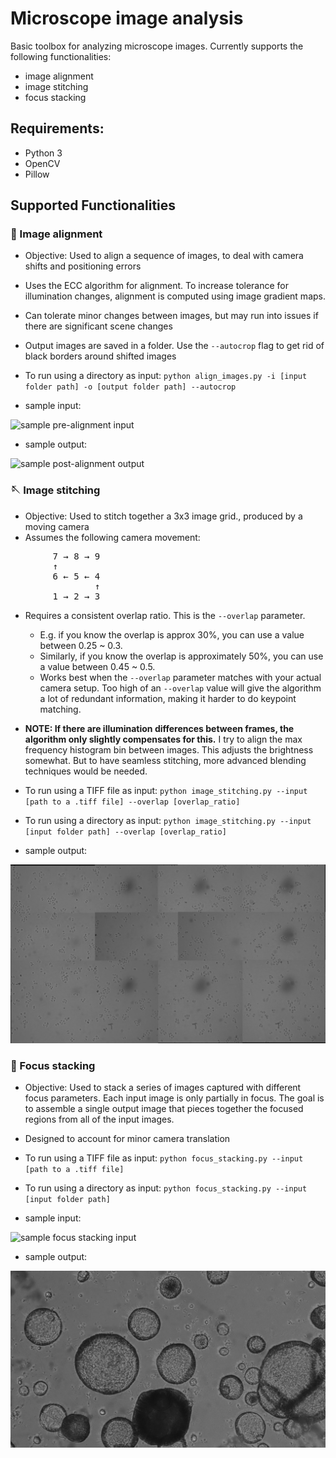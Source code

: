 # Microscope image analysis
Basic toolbox for analyzing microscope images. Currently supports the following functionalities:
- image alignment
- image stitching
- focus stacking

## Requirements:
- Python 3
- OpenCV
- Pillow

## Supported Functionalities
### 📏 Image alignment 
- Objective: Used to align a sequence of images, to deal with camera shifts and positioning errors
- Uses the ECC algorithm for alignment. To increase tolerance for illumination changes, alignment is computed using image gradient maps.
- Can tolerate minor changes between images, but may run into issues if there are significant scene changes
- Output images are saved in a folder. Use the `--autocrop` flag to get rid of black borders around shifted images
- To run using a directory as input: `python align_images.py -i [input folder path] -o [output folder path] --autocrop`

- sample input:

![sample pre-alignment input](no_alignment.gif)

- sample output:

![sample post-alignment output](with_alignment.gif)

### 🪡 Image stitching 
- Objective: Used to stitch together a 3x3 image grid., produced by a moving camera
- Assumes the following camera movement:
<pre>
        7 → 8 → 9
        ↑
        6 ← 5 ← 4
                ↑
        1 → 2 → 3
</pre>
- Requires a consistent overlap ratio. This is the `--overlap` parameter.
    - E.g. if you know the overlap is approx 30%, you can use a value between 0.25 ~ 0.3. 
    - Similarly, if you know the overlap is approximately 50%, you can use a value between 0.45 ~ 0.5. 
    - Works best when the `--overlap` parameter matches with your actual camera setup. Too high of an `--overlap` value will give the algorithm a lot of redundant information, making it harder to do keypoint matching. 
- **NOTE: If there are illumination differences between frames, the algorithm only slightly compensates for this.** I try to align the max frequency histogram bin between images. This adjusts the brightness somewhat. But to have seamless stitching, more advanced blending techniques would be needed.
- To run using a TIFF file as input: `python image_stitching.py --input [path to a .tiff file] --overlap [overlap_ratio]`
- To run using a directory as input: `python image_stitching.py --input [input folder path] --overlap [overlap_ratio]`


- sample output:

![sample focus stacking output](sample_stitch.jpg)


### 🥞 Focus stacking 
- Objective: Used to stack a series of images captured with different focus parameters. Each input image is only partially in focus. The goal is to assemble a single output image that pieces together the focused regions from all of the input images. 
- Designed to account for minor camera translation 
- To run using a TIFF file as input: `python focus_stacking.py --input [path to a .tiff file]`
- To run using a directory as input: `python focus_stacking.py --input [input folder path]`

- sample input:

![sample focus stacking input](sample_scan.gif)

- sample output:

![sample focus stacking output](sample_focus_stacking_output.jpg)
